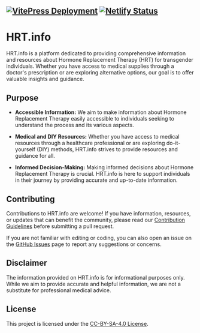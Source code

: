 [![VitePress Deployment](https://github.com/Harmony-Within-Us/hrt.info/actions/workflows/deploy.yml/badge.svg)](https://github.com/Harmony-Within-Us/hrt.info/actions/workflows/deploy.yml)
[![Netlify Status](https://api.netlify.com/api/v1/badges/22e24b52-6021-4137-9e08-ffb47d1a6b4d/deploy-status)](https://app.netlify.com/sites/harmony-within-us/deploys)
---

# HRT.info

HRT.info is a platform dedicated to providing comprehensive information and resources about Hormone Replacement Therapy (HRT) for transgender individuals. Whether you have access to medical supplies through a doctor's prescription or are exploring alternative options, our goal is to offer valuable insights and guidance.

## Purpose

- **Accessible Information:** We aim to make information about Hormone Replacement Therapy easily accessible to individuals seeking to understand the process and its various aspects.

- **Medical and DIY Resources:** Whether you have access to medical resources through a healthcare professional or are exploring do-it-yourself (DIY) methods, HRT.info strives to provide resources and guidance for all.

- **Informed Decision-Making:** Making informed decisions about Hormone Replacement Therapy is crucial. HRT.info is here to support individuals in their journey by providing accurate and up-to-date information.

## Contributing

Contributions to HRT.info are welcome! If you have information, resources, or updates that can benefit the community, please read our [Contribution Guidelines](CONTRIBUTING.md) before submitting a pull request.

If you are not familiar with editing or coding, you can also open an issue on the [GitHub Issues](https://github.com/harmony-within-us/hrt.info/issues) page to report any suggestions or concerns.

## Disclaimer

The information provided on HRT.info is for informational purposes only. While we aim to provide accurate and helpful information, we are not a substitute for professional medical advice.

## License

This project is licensed under the [CC-BY-SA-4.0 License](LICENSE).
